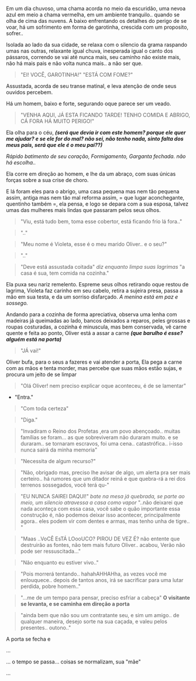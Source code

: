 Em um dia chuvoso, uma chama acorda no meio da escuridão, uma nevoa azul em meio a chama vermelha, em um ambiente tranquilo.. quando se olha de cima das nuvens. A baixo enfrentando os detalhes do perigo de se voar, há um sofrimento em forma de garotinha, crescida com um proposito, sofrer..

Isolada ao lado da sua cidade, se relaxa com o silencio da grama raspando umas nas outras, relaxante igual chuva, inesperada igual o canto dos pássaros, correndo se vai até nunca mais, seu caminho não existe mais, não há mais pais e não volta nunca mais.. a não ser que.  
  
> "EI! VOCÊ, GAROTINHA!"
> "ESTÁ COM FOME?"

Assustada, acorda de seu transe matinal, e leva atenção de onde seus ouvidos percebem.
  
Há um homem, baixo e forte, segurando oque parece ser um veado.  
  
> "VENHA AQUI, JÁ ESTA FICANDO TARDE! TENHO COMIDA E ABRIGO, CÁ FORA HÁ MUITO PERIGO!"

Ela olha para o céu,  ***(será que devia ir com este homem? porque ele quer me ajudar? e se ele for do mal? não sei, não tenho nada, sinto falta dos meus pais, será que ele é o meu pai??)***
  
*Rápido batimento de seu coração, Formigamento, Garganta fechada. não há escolha..*
  
Ela corre em direção ao homem, e lhe da um abraço, com suas únicas forças sobre a sua crise de choro.  
  
E lá foram eles para o abrigo, uma casa pequena mas nem tão pequena assim, antiga mas nem tão mal reforma assim, = que lugar aconchegante, quentinho também =, ela pensa, e logo se depara com a sua esposa, talvez umas das mulheres mais lindas que passaram pelos seus olhos.  
  
> "Viu, está tudo bem, toma esse cobertor, está ficando frio lá fora.."

> ".."

> "Meu nome é Violeta, esse é o meu marido Oliver.. e o seu?"

> ".."

> "Deve está assustada coitada" 
> *diz enquanto limpa suas lagrimas*
> "a casa é sua, tem comida na cozinha."

Ela puxa seu nariz remelento. Espreme seus olhos retirando oque restou de lagrima, Violeta faz carinho em seu cabelo, retira a sujeira presa, passa a mão em sua testa, e da um sorriso disfarçado. *A menina está em paz e sossego.*
  
Andando para a cozinha de forma apreciativa, observa uma lenha com madeiras já queimadas ao lado, bancos deixados a reparos, peles grossas e roupas costuradas, a cozinha é minuscula, mas bem conservada, vê carne quente e feita ao ponto, Oliver está a assar a carne  ***(que barulho é esse? alguém está na porta)***
  
> "JÁ vai!"  
  
Oliver bufa, para o seus a fazeres e vai atender a porta, Ela pega a carne com as mãos e tenta morder, mas percebe que suas mãos estão sujas, e procura um jeito de se limpar

> "Olá Oliver! nem preciso explicar oque aconteceu, é de se lamentar"  

- "Entra."

> "Com toda certeza"

> "Diga."

> "Invadiram o Reino dos Profetas ,era um povo abençoado.. muitas famílias se foram... as que sobreviveram não duraram muito. e se duraram.. se tornaram escravos, foi uma cena.. catastrófica.. i-isso nunca sairá da minha memoria"

> "Necessita de algum recurso?"

> "Não, obrigado mas, preciso lhe avisar de algo, um alerta pra ser mais certeiro.. há rumores que um ditador reiná e que quebra-rá a rei dos terrenos sossegados, você terá qu-"

> "EU NUNCA SAIREI DAQUI!" *bate na mesa já quebrada, se parte ao meio, um silencio atravessa a casa como vapor* "..não deixarei que nada aconteça com essa casa, você sabe o quão importante essa construção é, não podemos deixar isso acontecer, principalmente agora.. eles podem vir com dentes e armas, mas tenho unha de tigre.. "

> "Maas ..VoCÊ EsTÁ LOooUCO? PIROU DE VEZ É? não entente que destruirão as fontes, não tem mais futuro Oliver.. acabou, Verão não pode ser ressuscitada..."

> "Não enquanto eu estiver vivo.."  
  
> "Pois morrerá tentando.. hahahAHHAHha, as vezes você me enlouquece.. depois de tantos anos, irá se sacrificar para uma lutar perdida, pobre homem.."
  
> "...me de um tempo para pensar, preciso esfriar a cabeça"
> **O visitante se levanta, e se caminha em direção a porta**
  
> "ainda bem que não sou um contratante seu, e sim um amigo.. de qualquer maneira, desejo sorte na sua caçada, e valeu pelos presentes.. outono.."

A porta se fecha e

...  
  
... o tempo se passa... coisas se normalizam, sua "mãe"
  
...